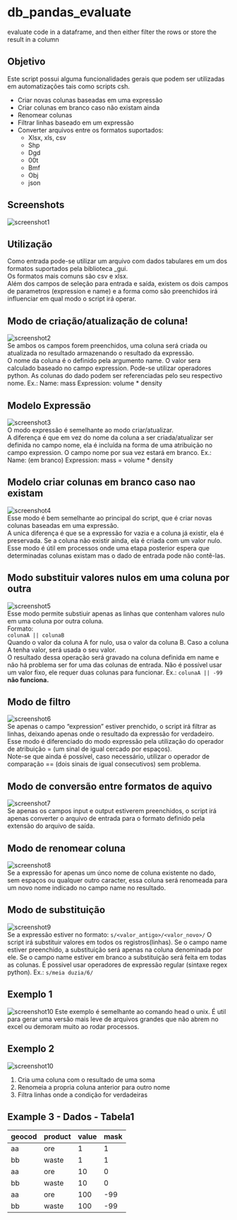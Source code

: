 # db_pandas_evaluate
evaluate code in a dataframe, and then either filter the rows or store the result in a column
## Objetivo
Este script possui alguma funcionalidades gerais que podem ser utilizadas em automatizações tais como scripts csh.
 - Criar novas colunas baseadas em uma expressão
 - Criar colunas em branco caso não existam ainda
 - Renomear colunas
 - Filtrar linhas baseado em um expressão
 - Converter arquivos entre os formatos suportados:
   * Xlsx, xls, csv
   * Shp
   * Dgd
   * 00t
   * Bmf
   * Obj
   * json
  
## Screenshots
![screenshot1](./assets/screenshot1.png?raw=true)  
## Utilização
Como entrada pode-se utilizar um arquivo com dados tabulares em um dos formatos suportados pela biblioteca _gui.  
Os formatos mais comuns são csv e xlsx.  
Além dos campos de seleção para entrada e saída, existem os dois campos de parametros (expression e name) e a forma como são preenchidos irá influenciar em qual modo o script irá operar.
## Modo de criação/atualização de coluna!
![screenshot2](./assets/screenshot2.png?raw=true)  
Se ambos os campos forem preenchidos, uma coluna será criada ou atualizada no resultado armazenando o resultado da expressão.  
O nome da coluna é o definido pela argumento name. O valor sera calculado baseado no campo expression. Pode-se utilizar operadores python. As colunas do dado podem ser referenciadas pelo seu respectivo nome. Ex.:
Name: mass
Expression: volume * density
## Modelo Expressão
![screenshot3](./assets/screenshot3.png?raw=true)  
O modo expressão é semelhante ao modo criar/atualizar.  
A diferença é que em vez do nome da coluna a ser criada/atualizar ser definida no campo nome, ela é incluída na forma de uma atribuição no campo expression. O campo nome por sua vez estará em branco. Ex.:
Name: (em branco)
Expression: mass = volume *  density
## Modelo criar colunas em branco caso nao existam
![screenshot4](./assets/screenshot4.png?raw=true)  
Esse modo é bem semelhante ao principal do script, que é criar novas colunas baseadas em uma expressão.  
A unica diferença é que se a expressão for vazia e a coluna já existir, ela é preservada. Se a coluna não existir ainda, ela é criada com um valor nulo.  
Esse modo é útil em processos onde uma etapa posterior espera que determinadas colunas existam mas o dado de entrada pode não contê-las.
## Modo substituir valores nulos em uma coluna por outra
![screenshot5](./assets/screenshot5.png?raw=true)  
Esse modo permite substiuir apenas as linhas que contenham valores nulo em uma coluna por outra coluna.  
Formato:  
`colunaA || colunaB`  
Quando o valor da coluna A for nulo, usa o valor da coluna B. Caso a coluna A tenha valor, será usada o seu valor.  
O resultado dessa operação será gravado na coluna definida em name e não há problema ser for uma das colunas de entrada.
Não é possível usar um valor fixo, ele requer duas colunas para funcionar. Ex.: `colunaA || -99` **não funciona.**
## Modo de filtro
![screenshot6](./assets/screenshot6.png?raw=true)  
Se apenas o campo “expression” estiver prenchido, o script irá filtrar as linhas, deixando apenas onde o resultado da expressão for verdadeiro.  
Esse modo é diferenciado do modo expressão pela utilização do operador de atribuição = (um sinal de igual cercado por espaços).  
Note-se que ainda é possível, caso necessário, utilizar o operador de comparação == (dois sinais de igual consecutivos) sem problema.  
## Modo de conversão entre formatos de aquivo
![screenshot7](./assets/screenshot7.png?raw=true)  
Se apenas os campos input e output estiverem preenchidos, o script irá apenas converter o arquivo de entrada para o formato definido pela extensão do arquivo de saída.
## Modo de renomear coluna
![screenshot8](./assets/screenshot8.png?raw=true)  
Se a expressão for apenas um únco nome de coluna existente no dado, sem espaços ou qualquer outro caracter, essa coluna será renomeada para um novo nome indicado no campo name no resultado.
## Modo de substituição
![screenshot9](./assets/screenshot9.png?raw=true)  
Se a expressão estiver no formato:
`s/<valor_antigo>/<valor_novo>/`
O script irá substituir valores em todos os registros(linhas). Se o campo name estiver preenchido, a substituição será apenas na coluna denominada por ele. Se o campo name estiver em branco a substituição será feita em todas as colunas. É possivel usar operadores de expressão regular (sintaxe regex python).
Ex.:
`s/meia duzia/6/`
## Exemplo 1
![screenshot10](./assets/screenshot10.png?raw=true)
Este exemplo é semelhante ao comando head o unix.
É util para gerar uma versão mais leve de arquivos grandes que não abrem no excel ou demoram muito ao rodar processos.
## Exemplo 2
![screenshot10](./assets/screenshot11.png?raw=true)
 1. Cria uma coluna com o resultado de uma soma
 2. Renomeia a propria coluna anterior para outro nome
 3. Filtra linhas onde a condição for verdadeiras
## Example 3 - Dados - Tabela1
geocod	| product	| value	| mask
---|---|---|---
aa|ore|1|1
bb|waste|1|1
aa|ore|10|0
bb|waste|10|0
aa|ore|100|-99
bb|waste|100|-99


